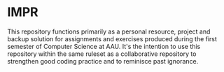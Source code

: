 # IMPR
This repository functions primarily as a personal resource, project and backup solution for assignments and exercises produced during the first semester of Computer Science at AAU.
It's the intention to use this repository within the same ruleset as a collaborative repository to 
strengthen good coding practice and to reminisce past ignorance.
